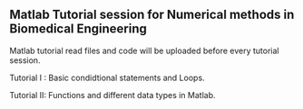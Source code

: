 ## Matlab Tutorial session for Numerical methods in Biomedical Engineering 
Matlab tutorial read files and code will be uploaded before every tutorial session.

Tutorial I : Basic condidtional statements and Loops.

Tutorial II: Functions and different data types in Matlab.
